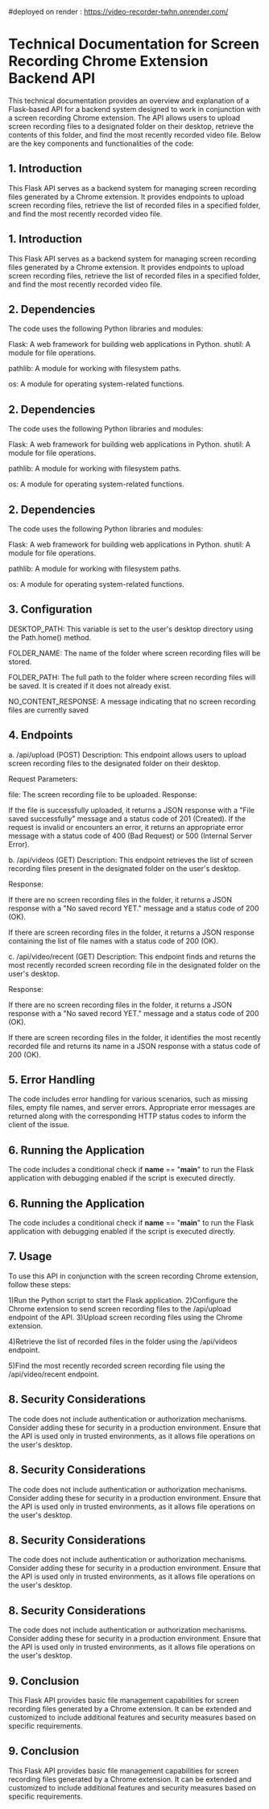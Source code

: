 #deployed on render : https://video-recorder-twhn.onrender.com/
# Technical Documentation for Screen Recording Chrome Extension Backend API


This technical documentation provides an overview and explanation of a Flask-based API for a backend system designed to work in conjunction with a screen recording Chrome extension. The API allows users to upload screen recording files to a designated folder on their desktop, retrieve the contents of this folder, and find the most recently recorded video file. Below are the key components and functionalities of the code:




## 1. Introduction
This Flask API serves as a backend system for managing screen recording files generated by a Chrome extension. It provides endpoints to upload screen recording files, retrieve the list of recorded files in a specified folder, and find the most recently recorded video file.
## 1. Introduction
This Flask API serves as a backend system for managing screen recording files generated by a Chrome extension. It provides endpoints to upload screen recording files, retrieve the list of recorded files in a specified folder, and find the most recently recorded video file.
## 2. Dependencies
The code uses the following Python libraries and modules:

Flask: A web framework for building web applications in Python.
shutil: A module for file operations.

pathlib: A module for working with filesystem paths.

os: A module for operating system-related functions.

## 2. Dependencies
The code uses the following Python libraries and modules:

Flask: A web framework for building web applications in Python.
shutil: A module for file operations.

pathlib: A module for working with filesystem paths.

os: A module for operating system-related functions.

## 2. Dependencies
The code uses the following Python libraries and modules:

Flask: A web framework for building web applications in Python.
shutil: A module for file operations.

pathlib: A module for working with filesystem paths.

os: A module for operating system-related functions.

## 3. Configuration
DESKTOP_PATH: This variable is set to the user's desktop directory using the Path.home() method.

FOLDER_NAME: The name of the folder where screen recording files will be stored.

FOLDER_PATH: The full path to the folder where screen recording files will be saved. It is created if it does not already exist.

NO_CONTENT_RESPONSE: A message indicating that no screen recording files are currently saved

## 4. Endpoints
a. /api/upload (POST)
Description: This endpoint allows users to upload screen recording files to the designated folder on their desktop.

Request Parameters:

file: The screen recording file to be uploaded.
Response:

If the file is successfully uploaded, it returns a JSON response with a "File saved successfully" message and a status code of 201 (Created).
If the request is invalid or encounters an error, it returns an appropriate error message with a status code of 400 (Bad Request) or 500 (Internal Server Error).

b. /api/videos (GET)
Description: This endpoint retrieves the list of screen recording files present in the designated folder on the user's desktop.

Response:

If there are no screen recording files in the folder, it returns a JSON response with a "No saved record YET." message and a status code of 200 (OK).

If there are screen recording files in the folder, it returns a JSON response containing the list of file names with a status code of 200 (OK).

c. /api/video/recent (GET)
Description: This endpoint finds and returns the most recently recorded screen recording file in the designated folder on the user's desktop.

Response:

If there are no screen recording files in the folder, it returns a JSON response with a "No saved record YET." message and a status code of 200 (OK).

If there are screen recording files in the folder, it identifies the most recently recorded file and returns its name in a JSON response with a status code of 200 (OK).
## 5. Error Handling
The code includes error handling for various scenarios, such as missing files, empty file names, and server errors. Appropriate error messages are returned along with the corresponding HTTP status codes to inform the client of the issue.
## 6. Running the Application
The code includes a conditional check if __name__ == "__main__" to run the Flask application with debugging enabled if the script is executed directly.


## 6. Running the Application
The code includes a conditional check if __name__ == "__main__" to run the Flask application with debugging enabled if the script is executed directly.


## 7. Usage
To use this API in conjunction with the screen recording Chrome extension, follow these steps:

1)Run the Python script to start the Flask application.
2)Configure the Chrome extension to send screen recording files to the /api/upload endpoint of the API.
3)Upload screen recording files using the Chrome extension.

4)Retrieve the list of recorded files in the folder using the /api/videos endpoint.

5)Find the most recently recorded screen recording file using the /api/video/recent endpoint.

## 8. Security Considerations
The code does not include authentication or authorization mechanisms. Consider adding these for security in a production environment.
Ensure that the API is used only in trusted environments, as it allows file operations on the user's desktop.
## 8. Security Considerations
The code does not include authentication or authorization mechanisms. Consider adding these for security in a production environment.
Ensure that the API is used only in trusted environments, as it allows file operations on the user's desktop.
## 8. Security Considerations
The code does not include authentication or authorization mechanisms. Consider adding these for security in a production environment.
Ensure that the API is used only in trusted environments, as it allows file operations on the user's desktop.
## 8. Security Considerations
The code does not include authentication or authorization mechanisms. Consider adding these for security in a production environment.
Ensure that the API is used only in trusted environments, as it allows file operations on the user's desktop.
## 9. Conclusion
This Flask API provides basic file management capabilities for screen recording files generated by a Chrome extension. It can be extended and customized to include additional features and security measures based on specific requirements.
## 9. Conclusion
This Flask API provides basic file management capabilities for screen recording files generated by a Chrome extension. It can be extended and customized to include additional features and security measures based on specific requirements.
